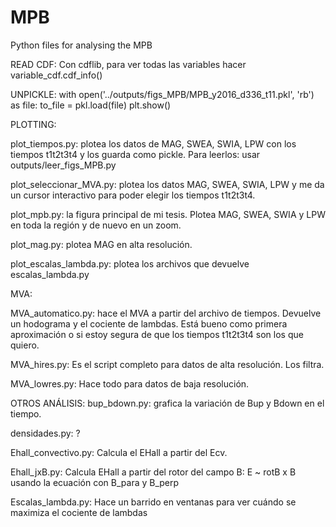 # MPB

Python files for analysing the MPB

READ CDF:
Con cdflib, para ver todas las variables hacer variable_cdf.cdf_info()

UNPICKLE:
with open('../outputs/figs_MPB/MPB_y2016_d336_t11.pkl', 'rb') as file:
     to_file = pkl.load(file)
plt.show()

PLOTTING:

plot_tiempos.py: plotea los datos de MAG, SWEA, SWIA, LPW con los tiempos t1t2t3t4 y los guarda como pickle. Para leerlos: usar outputs/leer_figs_MPB.py

plot_seleccionar_MVA.py: plotea los datos MAG, SWEA, SWIA, LPW y me da un cursor interactivo para poder elegir los tiempos t1t2t3t4.

plot_mpb.py: la figura principal de mi tesis. Plotea MAG, SWEA, SWIA y LPW en toda la región y de nuevo en un zoom.

plot_mag.py: plotea MAG en alta resolución.

plot_escalas_lambda.py: plotea los archivos que devuelve escalas_lambda.py

MVA:

MVA_automatico.py: hace el MVA a partir del archivo de tiempos. Devuelve un hodograma y el cociente de lambdas. Está bueno como primera aproximación o si estoy segura de que los tiempos t1t2t3t4 son los que quiero.

MVA_hires.py: Es el script completo para datos de alta resolución. Los filtra.

MVA_lowres.py: Hace todo para datos de baja resolución.


OTROS ANÁLISIS:
bup_bdown.py: grafica la variación de Bup y Bdown en el tiempo.

densidades.py: ?

Ehall_convectivo.py: Calcula el EHall a partir del Ecv.

Ehall_jxB.py: Calcula EHall a partir del rotor del campo B: E ~ rotB x B usando la ecuación con B_para y B_perp

Escalas_lambda.py: Hace un barrido en ventanas para ver cuándo se maximiza el cociente de lambdas

